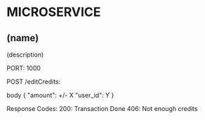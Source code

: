 # MICROSERVICE

## (name)

(description)

PORT: 1000

POST /editCredits:

body 
{
	"amount": +/- X
	"user_id": Y
}


Response Codes: 
200: Transaction Done
406: Not enough credits
